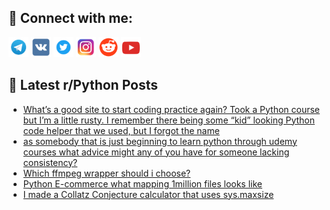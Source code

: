 ## 🔎 Connect with me:
[<img src="https://github.com/bullbesh/bullbesh/blob/main/images/Telegram.png" width="32" height="32" />](https://t.me/bullbesh)
[<img src="https://github.com/bullbesh/bullbesh/blob/main/images/VK.png" width="32" height="32" />](https://vk.com/bullbesh)
[<img src="https://github.com/bullbesh/bullbesh/blob/main/images/Twitter.png" width="32" height="32" />](https://twitter.com/bullbesh1)
[<img src="https://github.com/bullbesh/bullbesh/blob/main/images/Instagram.png" width="32" height="32" />](https://www.instagram.com/bullbesh)
[<img src="https://github.com/bullbesh/bullbesh/blob/main/images/Reddit.png" width="32" height="32" />](https://www.reddit.com/user/bullbesh)
[<img src="https://github.com/bullbesh/bullbesh/blob/main/images/YouTube.png" width="32" height="32" />](https://www.youtube.com/channel/UCtfjRs6uzgq5mfm8S06WTcg)

## 📕 Latest r/Python Posts
<!-- BLOG-POST-LIST:START -->
- [What’s a good site to start coding practice again? Took a Python course but I’m a little rusty. I remember there being some “kid” looking Python code helper that we used, but I forgot the name](https://www.reddit.com/r/Python/comments/xsfequ/whats_a_good_site_to_start_coding_practice_again/)
- [as somebody that is just beginning to learn python through udemy courses what advice might any of you have for someone lacking consistency?](https://www.reddit.com/r/Python/comments/xsciua/as_somebody_that_is_just_beginning_to_learn/)
- [Which ffmpeg wrapper should i choose?](https://www.reddit.com/r/Python/comments/xsc35g/which_ffmpeg_wrapper_should_i_choose/)
- [Python E-commerce what mapping 1million files looks like](https://www.reddit.com/r/Python/comments/xsbsfn/python_ecommerce_what_mapping_1million_files/)
- [I made a Collatz Conjecture calculator that uses sys.maxsize](https://www.reddit.com/r/Python/comments/xsbolf/i_made_a_collatz_conjecture_calculator_that_uses/)
<!-- BLOG-POST-LIST:END -->
